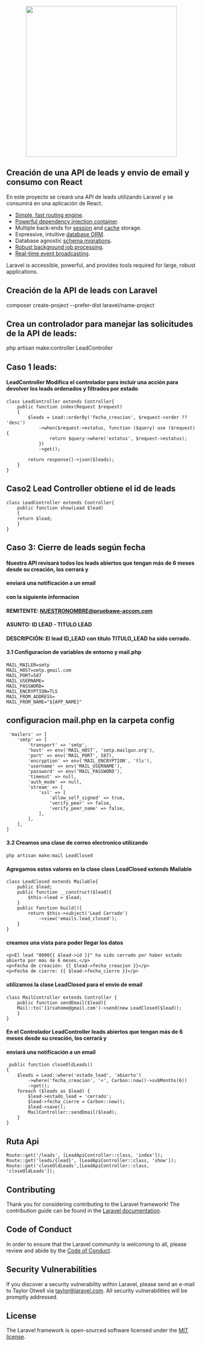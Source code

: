 <p align="center"><a href="https://laravel.com" target="_blank"><img src="https://raw.githubusercontent.com/laravel/art/master/logo-lockup/5%20SVG/2%20CMYK/1%20Full%20Color/laravel-logolockup-cmyk-red.svg" width="400"></a></p>

<p align="center">

</p>

## Creación de una API de leads y envio de email y consumo con React

En este proyecto se creará una API de leads utilizando Laravel y se consumirá en una aplicación de React.

- [Simple, fast routing engine](https://laravel.com/docs/routing).
- [Powerful dependency injection container](https://laravel.com/docs/container).
- Multiple back-ends for [session](https://laravel.com/docs/session) and [cache](https://laravel.com/docs/cache) storage.
- Expressive, intuitive [database ORM](https://laravel.com/docs/eloquent).
- Database agnostic [schema migrations](https://laravel.com/docs/migrations).
- [Robust background job processing](https://laravel.com/docs/queues).
- [Real-time event broadcasting](https://laravel.com/docs/broadcasting).

Laravel is accessible, powerful, and provides tools required for large, robust applications.

## Creación de la API de leads con Laravel

composer create-project --prefer-dist laravel/name-project
## Crea un controlador para manejar las solicitudes de la API de leads:

php artisan make:controller LeadController

## Caso 1 leads:
#### LeadController Modifica el controlador para incluir una acción para devolver los leads ordenados y filtrados  por estado

    class LeadController extends Controller{
        public function index(Request $request)
        {
            $leads = Lead::orderBy('fecha_creacion', $request->order ?? 'desc')
                ->when($request->estatus, function ($query) use ($request) {
                    return $query->where('estatus', $request->estatus);
                })
                ->get();
    
            return response()->json($leads);
        }
    }

## Caso2 Lead Controller obtiene el id de leads
    class LeadController extends Controller{
        public function show(Lead $lead)
        {
        return $lead;
        }
    }
    
##  Caso 3: Cierre de leads según fecha
#### Nuestra API revisará todos los leads abiertos que tengan más de 6 meses desde su creación, los cerrará y 
#### enviará una notificación a un email
#### con la siguiente informacion
#### REMITENTE: NUESTRONOMBRE@pruebawe-accom.com
#### ASUNTO: ID LEAD - TITULO LEAD
#### DESCRIPCIÓN: El lead ID_LEAD con título TITULO_LEAD ha sido cerrado.



#### 3.1 Configuracion de variables de entorno y mail.php

    MAIL_MAILER=smtp
    MAIL_HOST=smtp.gmail.com
    MAIL_PORT=587
    MAIL_USERNAME=
    MAIL_PASSWORD=
    MAIL_ENCRYPTION=TLS
    MAIL_FROM_ADDRESS=
    MAIL_FROM_NAME="${APP_NAME}"
    
## configuracion mail.php en la carpeta config
     'mailers' => [
        'smtp' => [
            'transport' => 'smtp',
            'host' => env('MAIL_HOST', 'smtp.mailgun.org'),
            'port' => env('MAIL_PORT', 587),
            'encryption' => env('MAIL_ENCRYPTION', 'tls'),
            'username' => env('MAIL_USERNAME'),
            'password' => env('MAIL_PASSWORD'),
            'timeout' => null,
            'auth_mode' => null,
            'stream' => [
                'ssl' => [
                    'allow_self_signed' => true,
                    'verify_peer' => false,
                    'verify_peer_name' => false,
                ],
            ],
        ],
    ]
#### 3.2  Creamos una clase de correo electronico utilizando
    php artisan make:mail LeadClosed
    
#### Agregamos estos valores en la clase class LeadClosed extends Mailable

    class LeadClosed extends Mailable{
        public $lead;
        public function __construct($lead){
            $this->lead = $lead;
        }
        public function build(){
            return $this->subject('Lead Cerrado')
                ->view('emails.lead_closed');
        }
    }


#### creamos una vista para poder llegar los datos
    <p>El lead "0000{{ $lead->id }}" ha sido cerrado por haber estado abierto por más de 6 meses.</p>
    <p>Fecha de creación: {{ $lead->fecha_creacion }}</p>
    <p>Fecha de cierre: {{ $lead->fecha_cierre }}</p>

#### utilizamos la clase LeadClosed para el envio de email
    class MailController extends Controller {
        public function sendEmail($lead){
        Mail::to('11rsahome@gmail.com')->send(new LeadClosed($lead));
        }
    }


#### En el Controlador LeadController leads abiertos que tengan más de 6 meses desde su creación, los cerrará y
#### enviará una notificación a un email  

     public function closeOldLeads()
    {
        $leads = Lead::where('estado_lead', 'abierto')
            ->where('fecha_creacion', '<', Carbon::now()->subMonths(6))
            ->get();
        foreach ($leads as $lead) {
            $lead->estado_lead = 'cerrado';
            $lead->fecha_cierre = Carbon::now();
            $lead->save();
            MailController::sendEmail($lead);
        }
    }

## Ruta Api

    Route::get('/leads', [LeadApiController::class, 'index']);
    Route::get('leads/{lead}', [LeadApiController::class, 'show']);
    Route::get('closeOldLeads',[LeadApiController::class, 'closeOldLeads']);

## Contributing

Thank you for considering contributing to the Laravel framework! The contribution guide can be found in the [Laravel documentation](https://laravel.com/docs/contributions).

## Code of Conduct

In order to ensure that the Laravel community is welcoming to all, please review and abide by the [Code of Conduct](https://laravel.com/docs/contributions#code-of-conduct).

## Security Vulnerabilities

If you discover a security vulnerability within Laravel, please send an e-mail to Taylor Otwell via [taylor@laravel.com](mailto:taylor@laravel.com). All security vulnerabilities will be promptly addressed.

## License

The Laravel framework is open-sourced software licensed under the [MIT license](https://opensource.org/licenses/MIT).
